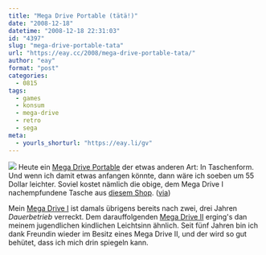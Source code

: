 ```yaml
---
title: "Mega Drive Portable (tätä!)"
date: "2008-12-18"
datetime: "2008-12-18 22:31:03"
id: "4397"
slug: "mega-drive-portable-tata"
url: "https://eay.cc/2008/mega-drive-portable-tata/"
author: "eay"
format: "post"
categories:
  - 0815
tags:
  - games
  - konsum
  - mega-drive
  - retro
  - sega
meta:
  - yourls_shorturl: "https://eay.li/gv"
---
```


![](/uploads/2008/megadrivetasche.jpg) Heute ein [Mega Drive Portable](//eay.cc/2008/mega-drive-portable/) der etwas anderen Art: In Taschenform. Und wenn ich damit etwas anfangen könnte, dann wäre ich soeben um 55 Dollar leichter. Soviel kostet nämlich die obige, dem Mega Drive I nachempfundene Tasche aus [diesem Shop](http://www.himeyashop.com/product_info.php/products_id/11854). ([via](http://www.i-jeriko.de/2008/12/15/sega-megadrive-tasche/))

Mein [Mega Drive I](http://img156.imageshack.us/img156/7500/segamegadriveay1.jpg) ist damals übrigens bereits nach zwei, drei Jahren _Dauerbetrieb_ verreckt. Dem darauffolgenden [Mega Drive II](http://img156.imageshack.us/img156/3817/megadrive1fw1.jpg) erging's dan meinem jugendlichen kindlichen Leichtsinn ähnlich. Seit fünf Jahren bin ich dank Freundin wieder im Besitz eines Mega Drive II, und der wird so gut behütet, dass ich mich drin spiegeln kann.
